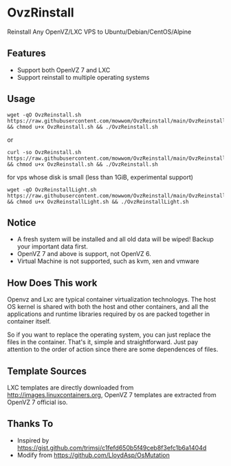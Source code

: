 # OvzRinstall
Reinstall Any OpenVZ/LXC VPS to Ubuntu/Debian/CentOS/Alpine

## Features
- Support both OpenVZ 7 and LXC
- Support reinstall to multiple operating systems

## Usage
```
wget -qO OvzReinstall.sh https://raw.githubusercontent.com/mowwom/OvzReinstall/main/OvzReinstall.sh && chmod u+x OvzReinstall.sh && ./OvzReinstall.sh
```
or
```
curl -so OvzReinstall.sh https://raw.githubusercontent.com/mowwom/OvzReinstall/main/OvzReinstall.sh && chmod u+x OvzReinstall.sh && ./OvzReinstall.sh
```
for vps whose disk is small (less than 1GiB, experimental support)

```
wget -qO OvzReinstallLight.sh https://raw.githubusercontent.com/mowwom/OvzReinstall/main/OvzReinstallLight.sh && chmod u+x OvzReinstallLight.sh && ./OvzReinstallLight.sh
```

## Notice
- A fresh system will be installed and all old data will be wiped! Backup your important data first.
- OpenVZ 7 and above is support, not OpenVZ 6.
- Virtual Machine is not supported, such as kvm, xen and vmware

## How Does This work
Openvz and Lxc are typical container virtualization technologys. The host OS kernel is shared with both the host and other containers, and all the applications and runtime libraries required by os are packed together in container itself.

So if you want to replace the operating system, you can just replace the files in the container. That's it, simple and straightforward. Just pay attention to the order of action since there are some dependences of files.

## Template Sources
LXC templates are directly downloaded from http://images.linuxcontainers.org, OpenVZ 7 templates are extracted from OpenVZ 7 official iso.

## Thanks To
- Inspired by https://gist.github.com/trimsj/c1fefd650b5f49ceb8f3efc1b6a1404d
- Modify from https://github.com/LloydAsp/OsMutation
